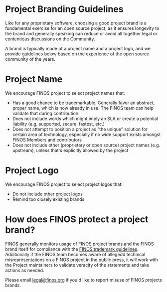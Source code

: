 # Project Branding Guidelines

Like for any proprietary software, choosing a good project brand is a fundamental exercise for an open source project, as it ensures longevity to the brand and generally speaking 
can reduce or avoid all together legal or contentious discussions on the Community.

A brand is typically made of a project name and a project logo, and we provide guidelines below based on the experience of the open source community of the years. 

# Project Name

We encourage FINOS project to select project names that:

- Has a good chance to be trademarkable. Generally favor an abstract, proper name, which is now already in use. The FINOS team can help validate that during contribution.
- Does not include words which might imply an SLA or create a potential liability (e.g. supported, secure, fastest, etc.)
- Does not attempt to position a project as "the unique" solution for certain area of technology, especially if no wide support exists amongst FINOS Members and contributors
- Does not include other (proprietary or open source) project names (e.g. upstream), unless that's explicitly allowed by the project


# Project Logo
We encourage FINOS project to select project logos that:

- Do not include other project logos
- Remind too closely existing brands


# How does FINOS protect a project brand?
FINOS generally monitors usage of FINOS project brands and the FINOS brand itself for compliance with the [FINOS trademark guidelines](Trademark-Guidelines.pdf). 
Additionally if the FINOS team becomes aware of allegedd technical misrepresentations on a FINOS project in the public press, it will work with the Project maintainers to 
validate veracity of the statements and take actions as needed.

Please email legal@finos.org if you'd like to report misuse of FINOS projects brands.
